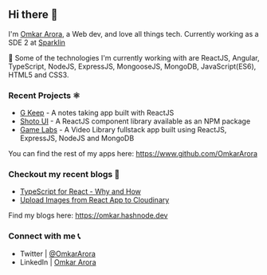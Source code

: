 ## Hi there 👋
I'm [Omkar Arora](https://www.omkararora.com/), a Web dev, and love all things tech.
Currently working as a SDE 2 at [Sparklin](https://www.sparklin.com/)

🔨 Some of the technologies I'm currently working with are ReactJS, Angular, TypeScript, NodeJS, ExpressJS, MongooseJS, MongoDB, JavaScript(ES6), HTML5 and CSS3.

### Recent Projects ⚛
- [G Keep](https://gkeep-notes.netlify.app) - A notes taking app built with ReactJS
- [Shoto UI](https://shotoui.netlify.app) - A ReactJS component library available as an NPM package
- [Game Labs](https://game-labs.netlify.app) - A Video Library fullstack app built using ReactJS, ExpressJS, NodeJS and MongoDB

You can find the rest of my apps here: https://www.github.com/OmkarArora

### Checkout my recent blogs 📝
- [TypeScript for React - Why and How](https://omkar.hashnode.dev/typescript-for-react-why-and-how)
- [Upload Images from React App to Cloudinary](https://omkar.hashnode.dev/upload-images-from-react-app-to-cloudinary)

Find my blogs here: https://omkar.hashnode.dev

### Connect with me 📞
- Twitter | [@OmkarArora](https://twitter.com/OmkarArora)
- LinkedIn | [Omkar Arora](https://www.linkedin.com/in/omkar-arora-0ab08375)
<!--
**OmkarArora/OmkarArora** is a ✨ _special_ ✨ repository because its `README.md` (this file) appears on your GitHub profile.

Here are some ideas to get you started:

- 🔭 I’m currently working on ...
- 🌱 I’m currently learning ...
- 👯 I’m looking to collaborate on ...
- 🤔 I’m looking for help with ...
- 💬 Ask me about ...
- 📫 How to reach me: ...
- 😄 Pronouns: ...
- ⚡ Fun fact: ...
-->
